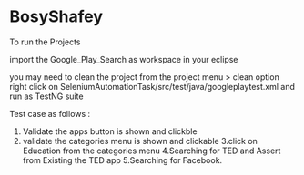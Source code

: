 # BosyShafey
To run the Projects

import the Google_Play_Search as workspace in your eclipse

you may need to clean the project from the project menu > clean option
right click on SeleniumAutomationTask/src/test/java/googleplaytest.xml and run as TestNG suite


Test case as follows :
1. Validate the apps button is shown and clickble
2. validate the categories menu is shown and clickable 
3.click on Education from the categories menu
4.Searching for TED and Assert from Existing the TED app 
5.Searching for Facebook.

